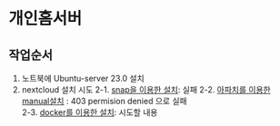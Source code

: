 # 개인홈서버 

## 작업순서
1. 노트북에 Ubuntu-server 23.0 설치
2. nextcloud 설치 시도
    2-1. [snap을 이용한 설치](https://www.digitalocean.com/community/tutorials/how-to-install-and-configure-nextcloud-on-ubuntu-20-04): 실패 
    2-2. [아파치를 이용한 manual설치](https://docs.nextcloud.com/server/latest/admin_manual/installation/source_installation.html) : 403 permision denied 으로 실패  
    2-3. [docker를 이용한 설치](https://docs.nextcloud.com/server/latest/admin_manual/installation/source_installation.html): 시도할 내용 



    

